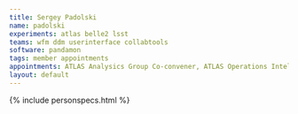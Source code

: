 ```yaml
---
title: Sergey Padolski
name: padolski
experiments: atlas belle2 lsst
teams: wfm ddm userinterface collabtools
software: pandamon
tags: member appointments
appointments: ATLAS Analysics Group Co-convener, ATLAS Operations Intelligence Coordinator
layout: default
---
```


{% include personspecs.html %}
